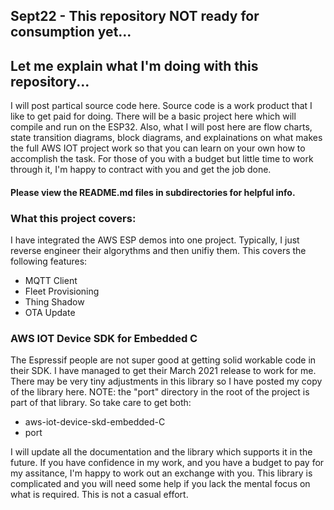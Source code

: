 ## Sept22 - This repository NOT ready for consumption yet...

## Let me explain what I'm doing with this repository...

I will post partical source code here.  Source code is a work product that I like to get paid for doing.  There will be a basic project here which will compile and run on the ESP32.  Also, what I will post here are flow charts, state transition diagrams, block diagrams, and explainations on what makes the full AWS IOT project work so that you can learn on your own how to accomplish the task.  For those of you with a budget but little time to work through it, I'm happy to contract with you and get the job done. 

#### Please view the README.md files in subdirectories for helpful info.

### What this project covers:
I have integrated the AWS ESP demos into one project.  Typically, I just reverse engineer their algorythms and then unifiy them.  This covers the following features:
* MQTT Client
* Fleet Provisioning
* Thing Shadow
* OTA Update

### AWS IOT Device SDK for Embedded C
The Espressif people are not super good at getting solid workable code in their SDK.   I have managed to get their March 2021 release to work for me.  There may be very tiny adjustments in this library so I have posted my copy of the library here.  NOTE: the "port" directory in the root of the project is part of that library.  So take care to get both:
* aws-iot-device-skd-embedded-C
* port

I will update all the documentation and the library which supports it in the future.  If you have confidence in my work, and you have a budget to pay for my assitance, I'm happy to work out an exchange with you.  This library is complicated and you will need some help if you lack the mental focus on what is required.  This is not a casual effort.

